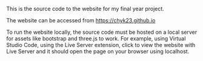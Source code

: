 This is the source code to the website for my final year project. 

The website can be accessed from https://chyk23.github.io

To run the website locally, the source code must be hosted on a local server for assets like bootstrap and three.js to work.
For example, using Virtual Studio Code, using the Live Server extension, click to view the website with Live Server and it should open the page on your browser using localhost.
